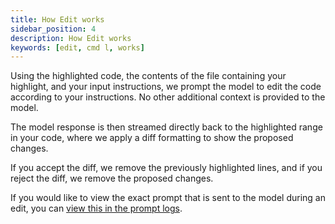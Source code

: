 ```yaml
---
title: How Edit works
sidebar_position: 4
description: How Edit works
keywords: [edit, cmd l, works]
---
```


Using the highlighted code, the contents of the file containing your highlight, and your input instructions, we prompt the model to edit the code according to your instructions. No other additional context is provided to the model.

The model response is then streamed directly back to the highlighted range in your code, where we apply a diff formatting to show the proposed changes.

If you accept the diff, we remove the previously highlighted lines, and if you reject the diff, we remove the proposed changes.

If you would like to view the exact prompt that is sent to the model during an edit, you can [view this in the prompt logs](../troubleshooting.mdx#check-the-logs).
